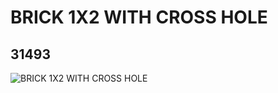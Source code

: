 # BRICK 1X2 WITH CROSS HOLE
## 31493
![BRICK 1X2 WITH CROSS HOLE](https://lc-www-live-s.legocdn.com/media/bricks/5/2/6178919.jpg)